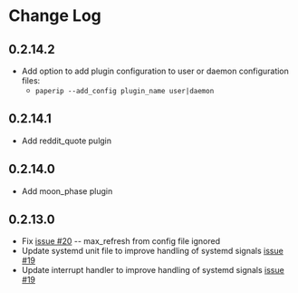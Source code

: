 # Change Log

## 0.2.14.2
* Add option to add plugin configuration to user or daemon configuration files:
   - `paperip --add_config plugin_name user|daemon`

## 0.2.14.1
* Add reddit_quote pulgin

## 0.2.14.0
* Add moon_phase plugin

## 0.2.13.0 
* Fix [issue #20](https://github.com/txoof/epd_display/issues/20) -- max_refresh from config file ignored
* Update systemd unit file to improve handling of systemd signals  [issue #19](https://github.com/txoof/epd_display/issues/19)
* Update interrupt handler to improve handling of systemd signals [issue #19](https://github.com/txoof/epd_display/issues/19)




